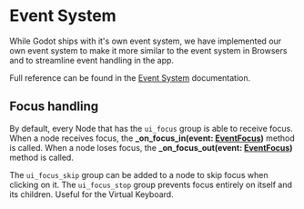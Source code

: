# Event System

While Godot ships with it's own event system, we have implemented our own event system to make it more similar to the event system in Browsers and to streamline event handling in the app.

Full reference can be found in the [Event System](/reference/lib--globals--event_system.html) documentation.

## Focus handling

By default, every Node that has the `ui_focus` group is able to receive focus. When a node receives focus, the **_on_focus_in(event: [EventFocus](/reference/EventFocus.html))** method is called. When a node loses focus, the **_on_focus_out(event: [EventFocus](/reference/EventFocus.html))** method is called.

The `ui_focus_skip` group can be added to a node to skip focus when clicking on it.
The `ui_focus_stop` group prevents focus entirely on itself and its children. Useful for the Virtual Keyboard.